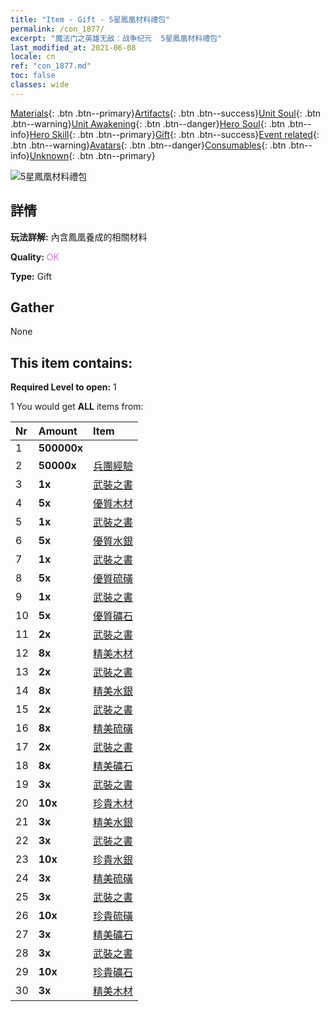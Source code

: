 ```yaml
---
title: "Item - Gift - 5星鳳凰材料禮包"
permalink: /con_1877/
excerpt: "魔法门之英雄无敌：战争纪元  5星鳳凰材料禮包"
last_modified_at: 2021-06-08
locale: cn
ref: "con_1877.md"
toc: false
classes: wide
---
```

 [Materials](/ItemsCN/){: .btn .btn--primary}[Artifacts](/ItemsCN/Artifacts/){: .btn .btn--success}[Unit Soul](/ItemsCN/UnitSoul/){: .btn .btn--warning}[Unit Awakening](/ItemsCN/UnitAwakening/){: .btn .btn--danger}[Hero Soul](/ItemsCN/HeroSoul/){: .btn .btn--info}[Hero Skill](/ItemsCN/HeroSkill/){: .btn .btn--primary}[Gift](/ItemsCN/Gift/){: .btn .btn--success}[Event related](/ItemsCN/Events/){: .btn .btn--warning}[Avatars](/ItemsCN/Avatars/){: .btn .btn--danger}[Consumables](/ItemsCN/Consumables/){: .btn .btn--info}[Unknown](/ItemsCN/Unknown/){: .btn .btn--primary}

 ![5星鳳凰材料禮包](/images/t/i_907500.png)

## 詳情
 **玩法詳解:** 內含鳳凰養成的相關材料

 **Quality:** <span style="color: #DA70D6">OK</span>

 **Type:** Gift

## Gather

  None

## This item contains:

 **Required Level to open:** 1

 1 You would get **ALL** items  from:

  | Nr | Amount |     Item    |
  |:---|:-------|:------------|
  | 1 |  **500000x** | <i class="fas fa-coins"/> |  | 
  | 2 |  **50000x** | [兵團經驗](/cn/Items/con_902/) |  | 
  | 3 |  **1x** | [武裝之書](/cn/Items/mat_18/) |  | 
  | 4 |  **5x** | [優質木材](/cn/Items/mat_13/) |  | 
  | 5 |  **1x** | [武裝之書](/cn/Items/mat_18/) |  | 
  | 6 |  **5x** | [優質水銀](/cn/Items/mat_14/) |  | 
  | 7 |  **1x** | [武裝之書](/cn/Items/mat_18/) |  | 
  | 8 |  **5x** | [優質硫磺](/cn/Items/mat_15/) |  | 
  | 9 |  **1x** | [武裝之書](/cn/Items/mat_18/) |  | 
  | 10 |  **5x** | [優質礦石](/cn/Items/mat_12/) |  | 
  | 11 |  **2x** | [武裝之書](/cn/Items/mat_25/) |  | 
  | 12 |  **8x** | [精美木材](/cn/Items/mat_20/) |  | 
  | 13 |  **2x** | [武裝之書](/cn/Items/mat_25/) |  | 
  | 14 |  **8x** | [精美水銀](/cn/Items/mat_21/) |  | 
  | 15 |  **2x** | [武裝之書](/cn/Items/mat_25/) |  | 
  | 16 |  **8x** | [精美硫磺](/cn/Items/mat_22/) |  | 
  | 17 |  **2x** | [武裝之書](/cn/Items/mat_25/) |  | 
  | 18 |  **8x** | [精美礦石](/cn/Items/mat_19/) |  | 
  | 19 |  **3x** | [武裝之書](/cn/Items/mat_32/) |  | 
  | 20 |  **10x** | [珍貴木材](/cn/Items/mat_27/) |  | 
  | 21 |  **3x** | [精美水銀](/cn/Items/mat_21/) |  | 
  | 22 |  **3x** | [武裝之書](/cn/Items/mat_32/) |  | 
  | 23 |  **10x** | [珍貴水銀](/cn/Items/mat_28/) |  | 
  | 24 |  **3x** | [精美硫磺](/cn/Items/mat_22/) |  | 
  | 25 |  **3x** | [武裝之書](/cn/Items/mat_32/) |  | 
  | 26 |  **10x** | [珍貴硫磺](/cn/Items/mat_29/) |  | 
  | 27 |  **3x** | [精美礦石](/cn/Items/mat_19/) |  | 
  | 28 |  **3x** | [武裝之書](/cn/Items/mat_32/) |  | 
  | 29 |  **10x** | [珍貴礦石](/cn/Items/mat_26/) |  | 
  | 30 |  **3x** | [精美木材](/cn/Items/mat_20/) |  | 
